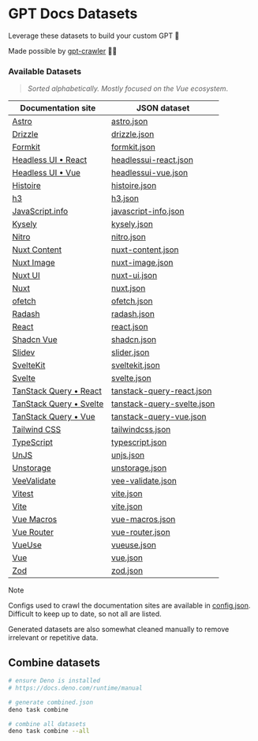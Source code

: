 # GPT Docs Datasets

Leverage these datasets to build your custom GPT 🤖 

Made possible by [gpt-crawler](https://github.com/BuilderIO/gpt-crawler) 🙏🏻


### Available Datasets

> _Sorted alphabetically. Mostly focused on the Vue ecosystem_.


| Documentation site                                           | JSON dataset                                                        |
| ------------------------------------------------------------ | ------------------------------------------------------------------- |
| [Astro](https://docs.astro.build)                            | [astro.json](./datasets/astro.json)                                 |
| [Drizzle](https://drizzlejs.com)                             | [drizzle.json](./datasets/drizzle.json)                             |
| [Formkit](https://formkit.com)                               | [formkit.json](./datasets/formkit.json)                             |
| [Headless UI • React](https://headlessui.dev)                | [headlessui-react.json](./datasets/headlessui-react.json)           |
| [Headless UI • Vue](https://headlessui.dev)                  | [headlessui-vue.json](./datasets/headlessui-vue.json)               |
| [Histoire](https://histoire.netlify.app)                     | [histoire.json](./datasets/histoire.json)                           |
| [h3](https://www.jsdocs.io/package/h3)                       | [h3.json](./datasets/h3.json)                                       |
| [JavaScript.info](https://javascript.info)                   | [javascript-info.json](./datasets/javascript-info.json)             |
| [Kysely](https://kyselyjs.com)                               | [kysely.json](./datasets/kysely.json)                               |
| [Nitro](https://nitro.unjs.io)                               | [nitro.json](./datasets/nitro.json)                                 |
| [Nuxt Content](https://content.nuxtjs.org)                   | [nuxt-content.json](./datasets/nuxt-content.json)                   |
| [Nuxt Image](https://image.nuxt.com)                         | [nuxt-image.json](./datasets/nuxt-image.json)                       |
| [Nuxt UI](https://ui.nuxt.com/)                              | [nuxt-ui.json](./datasets/nuxt-ui.json)                             |
| [Nuxt](https://nuxt.com)                                     | [nuxt.json](./datasets/nuxt.json)                                   |
| [ofetch](https://www.jsdocs.io/package/ofetch)               | [ofetch.json](./datasets/ofetch.json)                               |
| [Radash](https://radash.netlify.app)                         | [radash.json](./datasets/radash.json)                               |
| [React](https://react.dev)                                   | [react.json](./datasets/react.json)                                 |
| [Shadcn Vue](https://shadcn-vue.com)                         | [shadcn.json](./datasets/shadcn-vue.json)                           |
| [Slidev](https://slidev.dev)                                 | [slider.json](./datasets/slidev.json)                               |
| [SvelteKit](https://kit.svelte.dev)                          | [sveltekit.json](./datasets/sveltekit.json)                         |
| [Svelte](https://svelte.dev)                                 | [svelte.json](./datasets/svelte-4.json)                             |
| [TanStack Query • React](https://tanstack.com/query)         | [tanstack-query-react.json](./datasets/tanstack-query-react.json)   |
| [TanStack Query • Svelte](https://tanstack.com/query/svelte) | [tanstack-query-svelte.json](./datasets/tanstack-query-svelte.json) |
| [TanStack Query • Vue](https://tanstack.com/query/vue)       | [tanstack-query-vue.json](./datasets/tanstack-query-vue.json)       |
| [Tailwind CSS](https://tailwindcss.com)                      | [tailwindcss.json](./datasets/tailwindcss.json)                     |
| [TypeScript](https://www.typescriptlang.org)                 | [typescript.json](./datasets/typescript.json)                       |
| [UnJS](https://unjs.io)                                      | [unjs.json](./datasets/unjs.json)                                   |
| [Unstorage](https://unstorage.unjs.io)                       | [unstorage.json](./datasets/unstorage.json)                         |
| [VeeValidate](https://vee-validate.logaretm.com/v4)          | [vee-validate.json](./datasets/vee-validate.json)                   |
| [Vitest](https://vitest.dev)                                 | [vite.json](./datasets/vitest.json)                                 |
| [Vite](https://vitejs.dev/)                                  | [vite.json](./datasets/vite.json)                                   |
| [Vue Macros](https://vue-macros.dev/)                        | [vue-macros.json](./datasets/vue-macros.json)                       |
| [Vue Router](https://router.vuejs.org/)                      | [vue-router.json](./datasets/vue-router.json)                       |
| [VueUse](https://vueuse.org)                                 | [vueuse.json](./datasets/vueuse.json)                               |
| [Vue](https://vuejs.org)                                     | [vue.json](./datasets/vue.json)                                     |
| [Zod](https://github.com/colinhacks/zod)                     | [zod.json](./datasets/zod.json)                                     |  |



> [!NOTE]  
> Configs used to crawl the documentation sites are available in [config.json](./config.json). Difficult to keep up to date, so not all are listed.
> 
> Generated datasets are also somewhat cleaned manually to remove irrelevant or repetitive data.


## Combine datasets

```bash
# ensure Deno is installed
# https://docs.deno.com/runtime/manual

# generate combined.json
deno task combine

# combine all datasets
deno task combine --all
```



